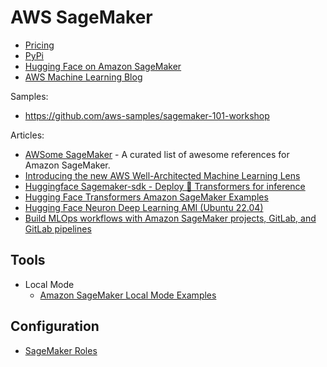 # AWS SageMaker

* [Pricing](https://aws.amazon.com/sagemaker/pricing/)
* [PyPi](https://pypi.org/project/sagemaker/)
* [Hugging Face on Amazon SageMaker](https://huggingface.co/docs/sagemaker/index)
* [AWS Machine Learning Blog](https://aws.amazon.com/blogs/machine-learning/)

Samples:

* <https://github.com/aws-samples/sagemaker-101-workshop>

Articles:

* [AWSome SageMaker](https://github.com/aws-samples/awesome-sagemaker/) - A curated list of awesome references for Amazon SageMaker.
* [Introducing the new AWS Well-Architected Machine Learning Lens](https://aws.amazon.com/blogs/architecture/introducing-the-new-aws-well-architected-machine-learning-lens/)
* [Huggingface Sagemaker-sdk - Deploy 🤗 Transformers for inference](https://github.com/huggingface/notebooks/blob/main/sagemaker/11_deploy_model_from_hf_hub/deploy_transformer_model_from_hf_hub.ipynb)
* [Hugging Face Transformers Amazon SageMaker Examples](https://github.com/huggingface/notebooks/tree/main/sagemaker)
* [Hugging Face Neuron Deep Learning AMI (Ubuntu 22.04)](https://aws.amazon.com/marketplace/pp/prodview-gr3e6yiscria2)
* [Build MLOps workflows with Amazon SageMaker projects, GitLab, and GitLab pipelines](https://aws.amazon.com/blogs/machine-learning/build-mlops-workflows-with-amazon-sagemaker-projects-gitlab-and-gitlab-pipelines/)

## Tools

* Local Mode
  * [Amazon SageMaker Local Mode Examples](https://github.com/aws-samples/amazon-sagemaker-local-mode)

## Configuration

* [SageMaker Roles](https://docs.aws.amazon.com/sagemaker/latest/dg/sagemaker-roles.html)